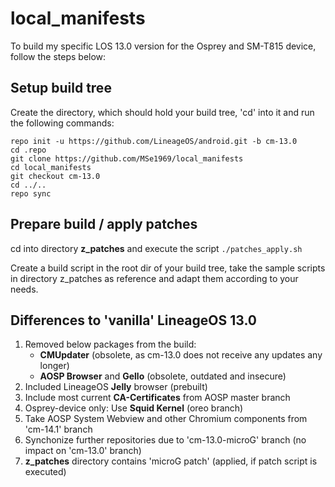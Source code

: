 # local_manifests

To build my specific LOS 13.0 version for the Osprey and SM-T815 device,
follow the steps below:

## Setup build tree
Create the directory, which should hold your build tree, 'cd' into it
and run the following commands:
```Shell session
repo init -u https://github.com/LineageOS/android.git -b cm-13.0
cd .repo
git clone https://github.com/MSe1969/local_manifests
cd local_manifests
git checkout cm-13.0
cd ../..
repo sync
```

## Prepare build / apply patches
cd into directory **z_patches** and execute the script `./patches_apply.sh`

Create a build script in the root dir of your build tree, take the
sample scripts in directory z_patches as reference and adapt them according
to your needs.

## Differences to 'vanilla' LineageOS 13.0
1. Removed below packages from the build:
   - **CMUpdater** (obsolete, as cm-13.0 does not receive any updates any longer)
   - **AOSP Browser** and **Gello** (obsolete, outdated and insecure)
2. Included LineageOS **Jelly** browser (prebuilt)
3. Include most current **CA-Certificates** from AOSP master branch
4. Osprey-device only: Use **Squid Kernel** (oreo branch)
5. Take AOSP System Webview and other Chromium components from 'cm-14.1' branch
6. Synchonize further repositories due to 'cm-13.0-microG' branch (no impact on 'cm-13.0' branch)
7. **z_patches** directory contains 'microG patch' (applied, if patch script is executed)
